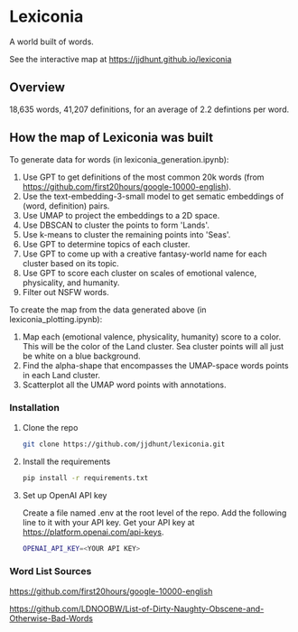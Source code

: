 # Lexiconia
A world built of words.

See the interactive map at https://jjdhunt.github.io/lexiconia

## Overview

18,635 words, 41,207 definitions, for an average of 2.2 defintions per word.

## How the map of Lexiconia was built

To generate data for words (in lexiconia_generation.ipynb):
1. Use GPT to get definitions of the most common 20k words (from https://github.com/first20hours/google-10000-english).
2. Use the text-embedding-3-small model to get sematic embeddings of (word, definition) pairs.
3. Use UMAP to project the embeddings to a 2D space.
4. Use DBSCAN to cluster the points to form 'Lands'.
5. Use k-means to cluster the remaining points into 'Seas'.
6. Use GPT to determine topics of each cluster.
7. Use GPT to come up with a creative fantasy-world name for each cluster based on its topic.
8. Use GPT to score each cluster on scales of emotional valence, physicality, and humanity.
9. Filter out NSFW words.

To create the map from the data generated above (in lexiconia_plotting.ipynb):
1. Map each (emotional valence, physicality, humanity) score to a color. This will be the color of the Land cluster. Sea cluster points will all just be white on a blue background.
2. Find the alpha-shape that encompasses the UMAP-space words points in each Land cluster.
3. Scatterplot all the UMAP word points with annotations.

### Installation

1. Clone the repo
   ```sh
   git clone https://github.com/jjdhunt/lexiconia.git

2. Install the requirements
   ```sh
   pip install -r requirements.txt

3. Set up OpenAI API key

   Create a file named .env at the root level of the repo. Add the following line to it with your API key. Get your API key at https://platform.openai.com/api-keys.
   
   ```sh
   OPENAI_API_KEY=<YOUR API KEY>

### Word List Sources
https://github.com/first20hours/google-10000-english

https://github.com/LDNOOBW/List-of-Dirty-Naughty-Obscene-and-Otherwise-Bad-Words
